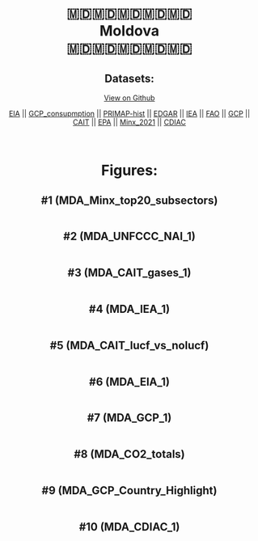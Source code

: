 
<center>
<h1 align="center">
🇲🇩🇲🇩🇲🇩🇲🇩🇲🇩
<br>
Moldova
<br>
🇲🇩🇲🇩🇲🇩🇲🇩🇲🇩
</h1>
<h2>Datasets:</h2>
<p><a href="https://github.com/dquintani/GreenhouseData/tree/master/country_data/MDA_Moldova/data">View on Github</a>
<br></p><p><a href="data/MDA_EIA.csv">EIA</a> || <a href="data/MDA_GCP_consupmption.csv">GCP_consupmption</a> || <a href="data/MDA_PRIMAP-hist.csv">PRIMAP-hist</a> || <a href="data/MDA_EDGAR.csv">EDGAR</a> || <a href="data/MDA_IEA.csv">IEA</a> || <a href="data/MDA_FAO.csv">FAO</a> || <a href="data/MDA_GCP.csv">GCP</a> || <a href="data/MDA_CAIT.csv">CAIT</a> || <a href="data/MDA_EPA.csv">EPA</a> || <a href="data/MDA_Minx_2021.csv">Minx_2021</a> || <a href="data/MDA_CDIAC.csv">CDIAC</a></p><p><br></p>
<h1>Figures:</h1><h2>#1 (MDA_Minx_top20_subsectors)</h2>
<p><img alt="" src="figures/MDA_Minx_top20_subsectors.png" /></p><h2>#2 (MDA_UNFCCC_NAI_1)</h2>
<p><img alt="" src="figures/MDA_UNFCCC_NAI_1.png" /></p><h2>#3 (MDA_CAIT_gases_1)</h2>
<p><img alt="" src="figures/MDA_CAIT_gases_1.png" /></p><h2>#4 (MDA_IEA_1)</h2>
<p><img alt="" src="figures/MDA_IEA_1.png" /></p><h2>#5 (MDA_CAIT_lucf_vs_nolucf)</h2>
<p><img alt="" src="figures/MDA_CAIT_lucf_vs_nolucf.png" /></p><h2>#6 (MDA_EIA_1)</h2>
<p><img alt="" src="figures/MDA_EIA_1.png" /></p><h2>#7 (MDA_GCP_1)</h2>
<p><img alt="" src="figures/MDA_GCP_1.png" /></p><h2>#8 (MDA_CO2_totals)</h2>
<p><img alt="" src="figures/MDA_CO2_totals.png" /></p><h2>#9 (MDA_GCP_Country_Highlight)</h2>
<p><img alt="" src="figures/MDA_GCP_Country_Highlight.png" /></p><h2>#10 (MDA_CDIAC_1)</h2>
<p><img alt="" src="figures/MDA_CDIAC_1.png" /></p>